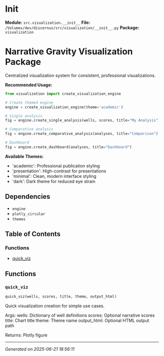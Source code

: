 #   Init  

**Module:** `src.visualization.__init__`
**File:** `/Volumes/dev/discernus/src/visualization/__init__.py`
**Package:** `visualization`

Narrative Gravity Visualization Package
=====================================

Centralized visualization system for consistent, professional visualizations.

**Recommended Usage:**
```python
from visualization import create_visualization_engine

# Create themed engine
engine = create_visualization_engine(theme='academic')

# Single analysis
fig = engine.create_single_analysis(wells, scores, title="My Analysis")

# Comparative analysis
fig = engine.create_comparative_analysis(analyses, title="Comparison")

# Dashboard
fig = engine.create_dashboard(analyses, title="Dashboard")
```

**Available Themes:**
- 'academic': Professional publication styling
- 'presentation': High-contrast for presentations
- 'minimal': Clean, modern interface styling
- 'dark': Dark theme for reduced eye strain

## Dependencies

- `engine`
- `plotly_circular`
- `themes`

## Table of Contents

### Functions
- [quick_viz](#quick-viz)

## Functions

### `quick_viz`
```python
quick_viz(wells, scores, title, theme, output_html)
```

Quick visualization creation for simple use cases.

Args:
    wells: Dictionary of well definitions
    scores: Optional narrative scores
    title: Chart title
    theme: Theme name
    output_html: Optional HTML output path
    
Returns:
    Plotly figure

---

*Generated on 2025-06-21 18:56:11*